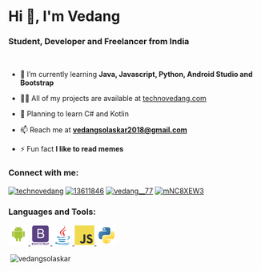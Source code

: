 <h1>Hi 👋, I'm Vedang</h1>
<h3>Student, Developer and Freelancer from India</h3><br>

- 🌱 I’m currently learning **Java, Javascript, Python, Android Studio and Bootstrap**

- 👨‍💻 All of my projects are available at [technovedang.com](technovedang.com)

- 📝 Planning to learn C# and Kotlin

- 📫 Reach me at **vedangsolaskar2018@gmail.com**

- ⚡ Fun fact **I like to read memes**

<h3 align="left">Connect with me:</h3>
<p align="left">
<a href="https://twitter.com/technovedang" target="blank"><img align="center" src="https://raw.githubusercontent.com/rahuldkjain/github-profile-readme-generator/master/src/images/icons/Social/twitter.svg" alt="technovedang" height="30" width="40" /></a>
<a href="https://stackoverflow.com/users/13611846" target="blank"><img align="center" src="https://raw.githubusercontent.com/rahuldkjain/github-profile-readme-generator/master/src/images/icons/Social/stack-overflow.svg" alt="13611846" height="30" width="40" /></a>
<a href="https://instagram.com/vedang__77" target="blank"><img align="center" src="https://raw.githubusercontent.com/rahuldkjain/github-profile-readme-generator/master/src/images/icons/Social/instagram.svg" alt="vedang__77" height="30" width="40" /></a>
<a href="https://discord.gg/mNC8XEW3" target="blank"><img align="center" src="https://raw.githubusercontent.com/rahuldkjain/github-profile-readme-generator/master/src/images/icons/Social/discord.svg" alt="mNC8XEW3" height="30" width="40" /></a>
</p>

<h3 align="left">Languages and Tools:</h3>
<p align="left"> <a href="https://developer.android.com" target="_blank"> <img src="https://raw.githubusercontent.com/devicons/devicon/master/icons/android/android-original-wordmark.svg" alt="android" width="40" height="40"/> </a> <a href="https://getbootstrap.com" target="_blank"> <img src="https://raw.githubusercontent.com/devicons/devicon/master/icons/bootstrap/bootstrap-plain-wordmark.svg" alt="bootstrap" width="40" height="40"/> </a> <a href="https://www.java.com" target="_blank"> <img src="https://raw.githubusercontent.com/devicons/devicon/master/icons/java/java-original.svg" alt="java" width="40" height="40"/> </a> <a href="https://developer.mozilla.org/en-US/docs/Web/JavaScript" target="_blank"> <img src="https://raw.githubusercontent.com/devicons/devicon/master/icons/javascript/javascript-original.svg" alt="javascript" width="40" height="40"/> </a> <a href="https://www.python.org" target="_blank"> <img src="https://raw.githubusercontent.com/devicons/devicon/master/icons/python/python-original.svg" alt="python" width="40" height="40"/> </a> </p>

<p>&nbsp;<img align="center" src="https://github-readme-stats.vercel.app/api?username=vedangsolaskar&show_icons=true&locale=en" alt="vedangsolaskar" /></p>
